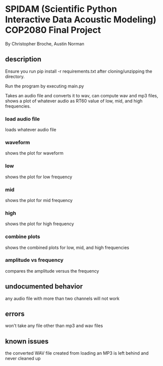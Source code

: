 # SPIDAM (Scientific Python Interactive Data Acoustic Modeling) COP2080 Final Project

By Christopher Broche, Austin Norman

## description

Ensure you run pip install -r requirements.txt after cloning/unzipping the directory.

Run the program by executing main.py

Takes an audio file and converts it to wav, can compute wav and mp3 files, shows a plot of whatever audio as RT60 value of low, mid, and high frequencies.

### load audio file
loads whatever audio file
### waveform
shows the plot for waveform
### low
shows the plot for low frequency
### mid
shows the plot for mid frequency
### high
shows the plot for high frequency
### combine plots
shows the combined plots for low, mid, and high frequencies
### amplitude vs frequency
compares the amplitude versus the frequency

## undocumented behavior
any audio file with more than two channels will not work

## errors
won't take any file other than mp3 and wav files

## known issues
the converted WAV file created from loading an MP3 is left behind and never cleaned up
